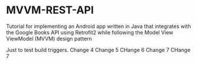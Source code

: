 # MVVM-REST-API
Tutorial for implementing an Android app written in Java that integrates with the Google Books API using Retrofit2 while following the Model View ViewModel (MVVM) design pattern

Just to test build triggers.
Change 4
Change 5
CHange 6
Change 7
CHange 7
